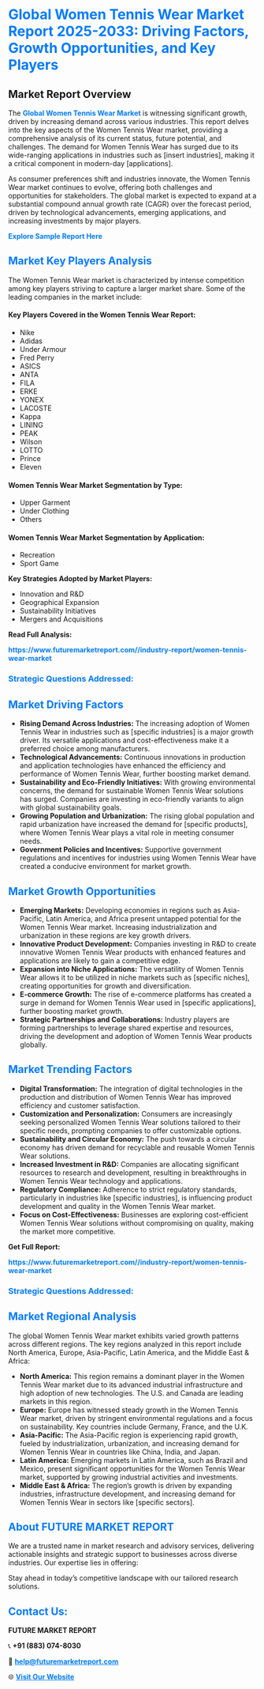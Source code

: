 <h1 style="color: #007BFF;">Global Women Tennis Wear Market Report 2025-2033: Driving Factors, Growth Opportunities, and Key Players</h1>

<section id="overview">
<h2>Market Report Overview</h2>
<p>The <a href="https://www.futuremarketreport.com//industry-report/women-tennis-wear-market" style="color: #007BFF; text-decoration: none;"><strong>Global Women Tennis Wear Market</strong></a> is witnessing significant growth, driven by increasing demand across various industries. This report delves into the key aspects of the Women Tennis Wear market, providing a comprehensive analysis of its current status, future potential, and challenges. The demand for Women Tennis Wear has surged due to its wide-ranging applications in industries such as [insert industries], making it a critical component in modern-day [applications].</p>
<p>As consumer preferences shift and industries innovate, the Women Tennis Wear market continues to evolve, offering both challenges and opportunities for stakeholders. The global market is expected to expand at a substantial compound annual growth rate (CAGR) over the forecast period, driven by technological advancements, emerging applications, and increasing investments by major players.</p>
</section>

<section id="overview">
<p><a href="https://www.futuremarketreport.com//request-sample/reportId=48110" style="color: #007BFF; text-decoration: none;"><strong>Explore Sample Report Here</strong></a></p>
</section>

<section id="key-players">
<h2 style="color: #007BFF;">Market Key Players Analysis</h2>
<p>The Women Tennis Wear market is characterized by intense competition among key players striving to capture a larger market share. Some of the leading companies in the market include:</p>
<h4>Key Players Covered in the Women Tennis Wear Report:</h4>
<ul><li>Nike</li><li>Adidas</li><li>Under Armour</li><li>Fred Perry</li><li>ASICS</li><li>ANTA</li><li>FILA</li><li>ERKE</li><li>YONEX</li><li>LACOSTE</li><li>Kappa</li><li>LINING</li><li>PEAK</li><li>Wilson</li><li>LOTTO</li><li>Prince</li><li>Eleven</li></ul>
<h4>Women Tennis Wear Market Segmentation by Type:</h4>
<ul><li>Upper Garment</li><li>Under Clothing</li><li>Others</li></ul>

<h4>Women Tennis Wear Market Segmentation by Application:</h4>
<ul><li>Recreation</li><li>Sport Game</li></ul>
<p><strong>Key Strategies Adopted by Market Players:</strong></p>
<ul>
<li>Innovation and R&D</li>
<li>Geographical Expansion</li>
<li>Sustainability Initiatives</li>
<li>Mergers and Acquisitions</li>
</ul>
</section>

<section>
<p><strong>Read Full Analysis: </strong></p><a href="https://www.futuremarketreport.com//industry-report/women-tennis-wear-market" style="color: #007BFF; text-decoration: none;"><strong>https://www.futuremarketreport.com//industry-report/women-tennis-wear-market</strong></a>
<h3 style="color: #007BFF;">Strategic Questions Addressed:</h3>
</section>

<section id="driving-factors">
<h2 style="color: #007BFF;">Market Driving Factors</h2>
<ul>
<li><strong>Rising Demand Across Industries:</strong> The increasing adoption of Women Tennis Wear in industries such as [specific industries] is a major growth driver. Its versatile applications and cost-effectiveness make it a preferred choice among manufacturers.</li>
<li><strong>Technological Advancements:</strong> Continuous innovations in production and application technologies have enhanced the efficiency and performance of Women Tennis Wear, further boosting market demand.</li>
<li><strong>Sustainability and Eco-Friendly Initiatives:</strong> With growing environmental concerns, the demand for sustainable Women Tennis Wear solutions has surged. Companies are investing in eco-friendly variants to align with global sustainability goals.</li>
<li><strong>Growing Population and Urbanization:</strong> The rising global population and rapid urbanization have increased the demand for [specific products], where Women Tennis Wear plays a vital role in meeting consumer needs.</li>
<li><strong>Government Policies and Incentives:</strong> Supportive government regulations and incentives for industries using Women Tennis Wear have created a conducive environment for market growth.</li>
</ul>
</section>

<section id="growth-opportunities">
<h2 style="color: #007BFF;">Market Growth Opportunities</h2>
<ul>
<li><strong>Emerging Markets:</strong> Developing economies in regions such as Asia-Pacific, Latin America, and Africa present untapped potential for the Women Tennis Wear market. Increasing industrialization and urbanization in these regions are key growth drivers.</li>
<li><strong>Innovative Product Development:</strong> Companies investing in R&D to create innovative Women Tennis Wear products with enhanced features and applications are likely to gain a competitive edge.</li>
<li><strong>Expansion into Niche Applications:</strong> The versatility of Women Tennis Wear allows it to be utilized in niche markets such as [specific niches], creating opportunities for growth and diversification.</li>
<li><strong>E-commerce Growth:</strong> The rise of e-commerce platforms has created a surge in demand for Women Tennis Wear used in [specific applications], further boosting market growth.</li>
<li><strong>Strategic Partnerships and Collaborations:</strong> Industry players are forming partnerships to leverage shared expertise and resources, driving the development and adoption of Women Tennis Wear products globally.</li>
</ul>
</section>

<section id="trending-factors">
<h2 style="color: #007BFF;">Market Trending Factors</h2>
<ul>
<li><strong>Digital Transformation:</strong> The integration of digital technologies in the production and distribution of Women Tennis Wear has improved efficiency and customer satisfaction.</li>
<li><strong>Customization and Personalization:</strong> Consumers are increasingly seeking personalized Women Tennis Wear solutions tailored to their specific needs, prompting companies to offer customizable options.</li>
<li><strong>Sustainability and Circular Economy:</strong> The push towards a circular economy has driven demand for recyclable and reusable Women Tennis Wear solutions.</li>
<li><strong>Increased Investment in R&D:</strong> Companies are allocating significant resources to research and development, resulting in breakthroughs in Women Tennis Wear technology and applications.</li>
<li><strong>Regulatory Compliance:</strong> Adherence to strict regulatory standards, particularly in industries like [specific industries], is influencing product development and quality in the Women Tennis Wear market.</li>
<li><strong>Focus on Cost-Effectiveness:</strong> Businesses are exploring cost-efficient Women Tennis Wear solutions without compromising on quality, making the market more competitive.</li>
</ul>
</section>

<section>
<p><strong>Get Full Report: </strong></p><a href="https://www.futuremarketreport.com//industry-report/women-tennis-wear-market" style="color: #007BFF; text-decoration: none;"><strong>https://www.futuremarketreport.com//industry-report/women-tennis-wear-market</strong></a>
<h3 style="color: #007BFF;">Strategic Questions Addressed:</h3>
</section>


<section id="regional-analysis">
<h2 style="color: #007BFF;">Market Regional Analysis</h2>
<p>The global Women Tennis Wear market exhibits varied growth patterns across different regions. The key regions analyzed in this report include North America, Europe, Asia-Pacific, Latin America, and the Middle East & Africa:</p>
<ul>
<li><strong>North America:</strong> This region remains a dominant player in the Women Tennis Wear market due to its advanced industrial infrastructure and high adoption of new technologies. The U.S. and Canada are leading markets in this region.</li>
<li><strong>Europe:</strong> Europe has witnessed steady growth in the Women Tennis Wear market, driven by stringent environmental regulations and a focus on sustainability. Key countries include Germany, France, and the U.K.</li>
<li><strong>Asia-Pacific:</strong> The Asia-Pacific region is experiencing rapid growth, fueled by industrialization, urbanization, and increasing demand for Women Tennis Wear in countries like China, India, and Japan.</li>
<li><strong>Latin America:</strong> Emerging markets in Latin America, such as Brazil and Mexico, present significant opportunities for the Women Tennis Wear market, supported by growing industrial activities and investments.</li>
<li><strong>Middle East & Africa:</strong> The region’s growth is driven by expanding industries, infrastructure development, and increasing demand for Women Tennis Wear in sectors like [specific sectors].</li>
</ul>
</section>

<footer>
<h2 style="color: #007BFF;">About FUTURE MARKET REPORT</h2>
<p>We are a trusted name in market research and advisory services, delivering actionable insights and strategic support to businesses across diverse industries. Our expertise lies in offering:</p>

<p>Stay ahead in today’s competitive landscape with our tailored research solutions.</p>

<h2 style="color: #007BFF;">Contact Us:</h2>
<p><strong>FUTURE MARKET REPORT</strong></p>
<p>📞 <strong>+91 (883) 074-8030</strong></p>
<p>📧 <strong><a href="mailto:help@futuremarketreport.com" style="color: #007BFF;">help@futuremarketreport.com</a></strong></p>
<p>🌐 <strong><a href="https://www.futuremarketreport.com/" style="color: #007BFF;">Visit Our Website</a></strong></p>
</footer>